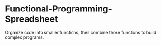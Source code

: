 # Functional-Programming-Spreadsheet
Organize code into smaller functions, then combine those functions to build complex programs.
